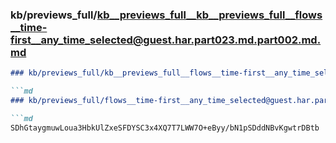 ### kb/previews_full/kb__previews_full__kb__previews_full__flows__time-first__any_time_selected@guest.har.part023.md.part002.md.md

```md
### kb/previews_full/kb__previews_full__flows__time-first__any_time_selected@guest.har.part023.md.part002.md

```md
### kb/previews_full/flows__time-first__any_time_selected@guest.har.part023.md (part 002)

```md
SDhGtaygmuwLoua3HbkUlZxeSFDYSC3x4XQ7T7LWW7O+eByy/bN1pSDddNBvKgwtrDBtb
```

```

```

```
